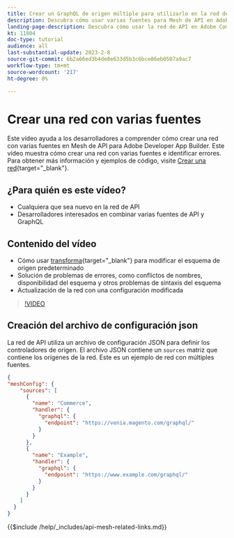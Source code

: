 ```yaml
---
title: Crear un GraphQL de origen múltiple para utilizarlo en la red de API
description: Descubra cómo usar varias fuentes para Mesh de API en Adobe Commerce y [!DNL Adobe App Builder]. Obtenga información sobre algunos errores comunes y cómo resolverlos.
landing-page-description: Descubra cómo usar la red de API en Adobe Commerce y [!DNL Adobe App Builder]. Obtenga información sobre la creación de una red que tenga varias fuentes y cómo resolver algunos errores comunes.
kt: 11804
doc-type: tutorial
audience: all
last-substantial-update: 2023-2-8
source-git-commit: 6b2a66ed3b4de8e633d5b3c6bce86eb0507a9ac7
workflow-type: tm+mt
source-wordcount: '217'
ht-degree: 0%

---
```


# Crear una red con varias fuentes

Este vídeo ayuda a los desarrolladores a comprender cómo crear una red con varias fuentes en Mesh de API para Adobe Developer App Builder. Este vídeo muestra cómo crear una red con varias fuentes e identificar errores. Para obtener más información y ejemplos de código, visite [Crear una red](https://developer.adobe.com/graphql-mesh-gateway/gateway/create-mesh/#create-a-mesh-1){target="_blank"}.

## ¿Para quién es este vídeo?

* Cualquiera que sea nuevo en la red de API
* Desarrolladores interesados en combinar varias fuentes de API y GraphQL

## Contenido del vídeo

* Cómo usar [transforma](https://developer.adobe.com/graphql-mesh-gateway/gateway/transforms/){target="_blank"} para modificar el esquema de origen predeterminado
* Solución de problemas de errores, como conflictos de nombres, disponibilidad del esquema y otros problemas de sintaxis del esquema
* Actualización de la red con una configuración modificada

>[!VIDEO](https://video.tv.adobe.com/v/3414125)

## Creación del archivo de configuración json

La red de API utiliza un archivo de configuración JSON para definir los controladores de origen. El archivo JSON contiene un `sources` matriz que contiene los orígenes de la red. Este es un ejemplo de red con múltiples fuentes.

```json
{
"meshConfig": {
    "sources": [
      {
        "name": "Commerce",
        "handler": {
          "graphql": {
            "endpoint": "https://venia.magento.com/graphql/"
          }
        }
      },
      {
        "name": "Example",
        "handler": {
          "graphql": {
            "endpoint": "https://www.example.com/graphql/"
          }
        }
      }
    ]
  }
}
```

{{$include /help/_includes/api-mesh-related-links.md}}
